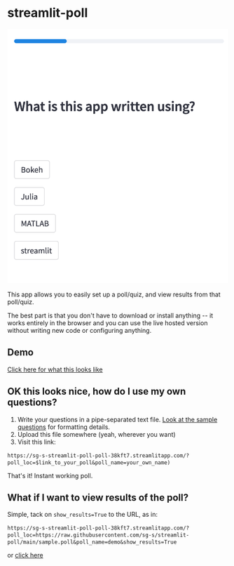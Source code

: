 # streamlit-poll

![](assets/hero.png)

This app allows you to easily set up a poll/quiz, and view results from that poll/quiz.

The best part is that you don't have to download or install anything -- it works entirely in the browser and you can use the live hosted version without writing new code or configuring anything. 

## Demo

[Click here for what this looks like](https://sg-s-streamlit-poll-poll-38kft7.streamlitapp.com/?poll_loc=https://raw.githubusercontent.com/sg-s/streamlit-poll/main/sample.poll&poll_name=demo)

## OK this looks nice, how do I use my own questions?

1. Write your questions in a pipe-separated text file. [Look at the sample questions](https://github.com/sg-s/streamlit-poll/blob/main/sample.poll) for formatting details. 
2. Upload this file somewhere (yeah, wherever you want)
3. Visit this link:

```
https://sg-s-streamlit-poll-poll-38kft7.streamlitapp.com/?poll_loc=$link_to_your_poll&poll_name=your_own_name)
```

That's it! Instant working poll. 

## What if I want to view results of the poll?

Simple, tack on `show_results=True` to the URL, as in:

```
https://sg-s-streamlit-poll-poll-38kft7.streamlitapp.com/?poll_loc=https://raw.githubusercontent.com/sg-s/streamlit-poll/main/sample.poll&poll_name=demo&show_results=True
```

or [click here](https://sg-s-streamlit-poll-poll-38kft7.streamlitapp.com/?poll_loc=https://raw.githubusercontent.com/sg-s/streamlit-poll/main/sample.poll&poll_name=demo&show_results=True)
